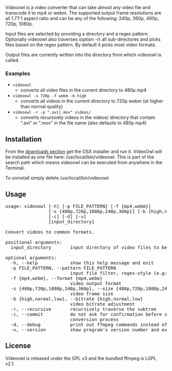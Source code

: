 
Videoowl is a video converter that can take almost any video file and transcode it to mp4 or webm. The supported output frame resolutions are all 1.77:1 aspect ratio and can be any of the following: 240p, 360p, 480p, 720p, 1080p. 

Input files are selected by providing a directory and a regex pattern. Optionally videoowl also traverses (option -r) all sub-directores and picks files based on the regex pattern. By default it picks most video formats.

Output files are currently written into the directory from which videoowl is called.

### Examples

- `videoowl`
  - converts all video files in the current directory to 480p mp4
- `videoowl -s 720p -f webm -b high`
  - converts all videos in the current directory to 720p webm (at higher than normal quality)
- `videoowl -r -p ".avi|.mov" videos/`
  - converts recursively videos in the videos/ directory that contain ".avi" or ".mov" in the file name (also defaults to 480p mp4)


Installation
------------

From the [downloads section](https://github.com/stefanix/videoowl/downloads) get the OSX installer and run it. VideoOwl will be installed as one file here: /usr/local/bin/videoowl. This is part of the search path which means videoowl can be executed from anywhere in the Terminal.

To uninstall simply delete /usr/local/bin/videoowl.



Usage
-------

<pre>
usage: videoowl [-h] [-p FILE_PATTERN] [-f {mp4,webm}]   
                [-s {480p,720p,1080p,240p,360p}] [-b {high,normal,low}] [-r]   
                [-c] [-d] [-v]   
                [input_directory]   

Convert videos to common formats.   

positional arguments:   
  input_directory       input directory of video files to be converted   

optional arguments:   
  -h, --help            show this help message and exit   
  -p FILE_PATTERN, --pattern FILE_PATTERN   
                        input file filter, regex-style (e.g: ".mov|.avi")   
  -f {mp4,webm}, --format {mp4,webm}   
                        video output format   
  -s {480p,720p,1080p,240p,360p}, --size {480p,720p,1080p,240p,360p}   
                        video frame size   
  -b {high,normal,low}, --bitrate {high,normal,low}   
                        video bitrate adjustment   
  -r, --recursive       recursively traverse the subtree   
  -c, --commit          do not ask for confirmation before starting the   
                        conversion process   
  -d, --debug           print out ffmpeg commands instead of executing   
  -v, --version         show program's version number and exit   
</pre>



License
--------

Videoowl is released under the GPL v3 and  the bundled ffmpeg is LGPL v2.1.
